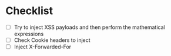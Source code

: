 # Checklist

- [ ] Try to inject XSS payloads and then perform the mathematical expressions 
- [ ] Check Cookie headers to inject
- [ ] Inject X-Forwarded-For
